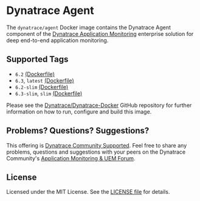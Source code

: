 # Dynatrace Agent

The `dynatrace/agent` Docker image contains the Dynatrace Agent component of the [Dynatrace Application Monitoring](http://www.dynatrace.com/docker) enterprise solution for deep end-to-end application monitoring.

## Supported Tags

- `6.2` [(Dockerfile)](https://github.com/Dynatrace/Dynatrace-Docker/blob/6.2/Dynatrace-Agent/Dockerfile)
- `6.3`, `latest` [(Dockerfile)](https://github.com/Dynatrace/Dynatrace-Docker/blob/6.3/Dynatrace-Agent/Dockerfile)
- `6.2-slim` [(Dockerfile)](https://github.com/Dynatrace/Dynatrace-Docker/blob/6.2/Dynatrace-Agent/Dockerfile.slim)
- `6.3-slim`, `slim` [(Dockerfile)](https://github.com/Dynatrace/Dynatrace-Docker/blob/6.3/Dynatrace-Agent/Dockerfile.slim)

Please see the [Dynatrace/Dynatrace-Docker](https://github.com/Dynatrace/Dynatrace-Docker/blob/6.3/Dynatrace-Agent) GitHub repository for further information on how to run, configure and build this image.

## Problems? Questions? Suggestions?

This offering is [Dynatrace Community Supported](https://community.dynatrace.com/community/display/DL/Support+Levels#SupportLevels-Communitysupported/NotSupportedbyDynatrace(providedbyacommunitymember)). Feel free to share any problems, questions and suggestions with your peers on the Dynatrace Community's [Application Monitoring & UEM Forum](https://answers.dynatrace.com/spaces/146/index.html).

## License

Licensed under the MIT License. See the [LICENSE file](https://github.com/Dynatrace/Dynatrace-Docker/blob/6.3/Dynatrace-Agent/LICENSE) for details.